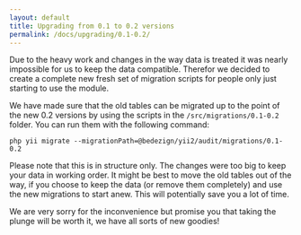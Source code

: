 ```yaml
---
layout: default
title: Upgrading from 0.1 to 0.2 versions
permalink: /docs/upgrading/0.1-0.2/
---
```


Due to the heavy work and changes in the way data is treated it was nearly impossible for us to keep the data compatible. Therefor we decided to create a complete new fresh set of migration scripts for people only just starting to use the module.

We have made sure that the old tables can be migrated up to the point of the new 0.2 versions by using the scripts in the `/src/migrations/0.1-0.2` folder. You can run them with the following command:

```
php yii migrate --migrationPath=@bedezign/yii2/audit/migrations/0.1-0.2
```

Please note that this is in structure only. The changes were too big to keep your data in working order. It might be best to move the old tables out of the way, if you choose to keep the data (or remove them completely) and use the new migrations to start anew. This will potentially save you a lot of time. 

We are very sorry for the inconvenience but promise you that taking the plunge will be worth it, we have all sorts of new goodies!

